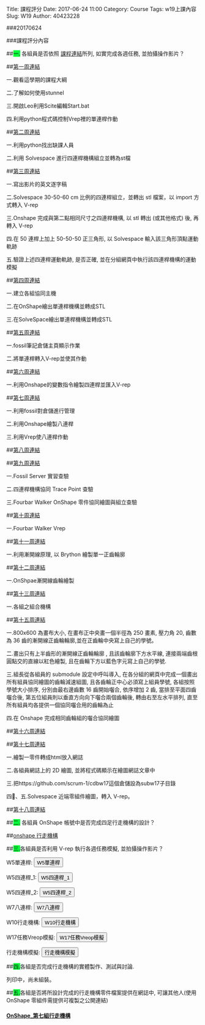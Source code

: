 Title: 課程評分
Date: 2017-06-24 11:00
Category: Course
Tags: w19上課內容
Slug: W19
Author: 40423228

###20170624

###課程評分內容

<!-- PELICAN_END_SUMMARY -->

##<span style="background-color: #00ff37">一.</span> 各組員是否依照 <a href=" https://mde2a1.kmol.info/wiki?name=2017springcd">課程連結</a>所列, 如實完成各週任務, 並拍攝操作影片？

##<a href="https://40423228.github.io/2017springcd_hw/blog/W1.html">第一周連結</a>

一.觀看這學期的課程大綱

二.了解如何使用stunnel

三.開啟Leo利用Scite編輯Start.bat

四.利用python程式碼控制Vrep裡的單連桿作動

##<a href="https://40423228.github.io/2017springcd_hw/blog/W2.html">第二周連結</a>

一.利用python找出缺課人員

二.利用 Solvespace 進行四連桿機構組立並轉為st檔

##<a href="https://40423228.github.io/2017springcd_hw/blog/W3.html">第三周連結</a>

一.寫出影片的英文逐字稿

二.Solvespace 30-50-60 cm 比例的四連桿組立，並轉出 stl 檔案，以 import 方式轉入 V-rep

三.Onshape 完成與第二點相同尺寸之四連桿機構, 以 stl 轉出 (或其他格式) 後, 再轉入 V-rep

四.在 50 連桿上加上 50-50-50 正三角形, 以 Solvespace 輸入該三角形頂點運動軌跡

五.驗證上述四連桿運動軌跡, 是否正確, 並在分組網頁中執行該四連桿機構的運動模擬

##<a href="https://40423228.github.io/2017springcd_hw/blog/W4.html">第四周連結</a>

一.建立各組協同主機

二.在OnShape繪出單連桿機構並轉成STL

三.在SolveSpace繪出單連桿機構並轉成STL

##<a href="https://40423228.github.io/2017springcd_hw/blog/W5.html">第五周連結</a>

一.fossil筆記倉儲主頁顯示作業

二.將單連桿轉入V-rep並使其作動

##<a href="https://40423228.github.io/2017springcd_hw/blog/W6.html">第六周連結</a>

一.利用Onshape的變數指令繪製四連桿並匯入V-rep

##<a href="https://40423228.github.io/2017springcd_hw/blog/W7.html">第七周連結</a>

一.利用fossil對倉儲進行管理

二.利用Onshape繪製八連桿

三.利用Vrep使八連桿作動

##<a href="https://40423228.github.io/2017springcd_hw/blog/W8.html">第八周連結</a>

##<a href="https://40423228.github.io/2017springcd_hw/blog/W9.html">第九周連結</a>

一.Fossil Server 實習查驗

二.四連桿機構協同 Trace Point 查驗

三.Fourbar Walker OnShape 零件協同繪圖與組立查驗

##<a href="https://40423228.github.io/2017springcd_hw/blog/W10.html">第十周連結</a>

一.Fourbar Walker Vrep

##<a href="https://40423228.github.io/2017springcd_hw/blog/W11.html">第十一周連結</a>

一.利用漸開線原理, 以 Brython 繪製單一正齒輪廓

##<a href="https://40423228.github.io/2017springcd_hw/blog/W12.html">第十二周連結</a>

一.OnShpae漸開線齒輪繪製

##<a href="https://40423228.github.io/2017springcd_hw/blog/W13.html">第十三周連結</a>

一.各組之組合機構

##<a href="https://40423228.github.io/2017springcd_hw/blog/W15.html">第十五周連結</a>

一.800x600 為畫布大小, 在畫布正中央畫一個半徑為 250 畫素, 壓力角 20, 齒數為 36 齒的漸開線正齒輪輪廓,並在正齒輪中央寫上自己的學號。

二.畫出只有上半齒形的漸開線正齒輪輪廓 , 且該齒輪廓下方水平線, 連接兩端齒根圓點交的直線以紅色繪製, 且在齒輪下方以藍色字元寫上自己的學號.

三.組長從各組員的 submodule 設定中呼叫導入, 在各分組的網頁中完成一個畫出所有組員協同繪圖的齒輪減速組圖, 且各齒輪正中心必須寫上組員學號, 各組按照學號大小排序, 分別由最右邊齒數 16 齒開始囓合, 依序增加 2 齒, 當排至平面四齒囓合後, 第五位組員則以垂直方向向下囓合兩個齒輪後, 轉由右至左水平排列, 直至所有組員均各提供一個協同囓合用的齒輪為止

四.在 Onshape 完成相同齒輪組的囓合協同繪圖

##<a href="https://40423228.github.io/2017springcd_hw/blog/W16.html">第十六周連結</a>

##<a href="https://40423228.github.io/2017springcd_hw/blog/W17.html">第十七周連結</a>

一.繪製一零件轉成html放入網誌

二.各組員網誌上的 2D 繪圖, 並將程式碼顯示在繪圖網誌文章中

三.把https://github.com/scrum-1/cdbw17這個倉儲設為subw17子目錄 

四、五.Solvespace 近端零組件繪圖，轉入 V-rep。

##<a href="https://40423228.github.io/2017springcd_hw/blog/W18.html">第十八周連結</a>

##<span style="background-color: #00ff37">二.</span> 各組員 OnShape 帳號中是否完成四足行走機構的設計？

##<a href="https://cad.onshape.com/documents/6394a8c0bc379d095f7c908f/w/bdf8edabda05be87ca1423d5/e/7ab2249808dbaa78c9d6043f">onshape  行走機構</a>

##<span style="background-color: #00ff37">三.</span>各組員是否利用 V-rep 執行各週任務模擬, 並拍攝操作影片？

<p>W5單連桿: <button onClick="lity('https://vimeo.com/212847283')"><span class="glyphicon glyphicon-facetime-video"></span> W5單連桿</button></p>

<p>W5四連桿_1: <button onClick="lity('https://vimeo.com/212855650')"><span class="glyphicon glyphicon-facetime-video"></span> W5四連桿_1</button></p>

<p>W5四連桿_2: <button onClick="lity('https://vimeo.com/212855920')"><span class="glyphicon glyphicon-facetime-video"></span> W5四連桿_2</button></p>

<p>W7八連桿: <button onClick="lity('https://vimeo.com/214865492')"><span class="glyphicon glyphicon-facetime-video"></span> W7八連桿</button></p>

<p>W10行走機構: <button onClick="lity('https://vimeo.com/214781219')"><span class="glyphicon glyphicon-facetime-video"></span> W10行走機構</button></p>

<p>W17任務Vreop模擬: <button onClick="lity('https://vimeo.com/222381333')"><span class="glyphicon glyphicon-facetime-video"></span> W17任務Vreop模擬</button></p>

<p>行走機構模擬: <button onClick="lity('https://vimeo.com/223510522')"><span class="glyphicon glyphicon-facetime-video"></span> 行走機構模擬</button></p>

##<span style="background-color: #00ff37">四.</span>各組是否完成行走機構的實體製作、測試與討論.

列印中，尚未組裝。

##<span style="background-color: #00ff37">五.</span>各組是否將所設計完成的行走機構零件檔案提供在網誌中, 可讓其他人(使用 OnShape 零組件需提供可複製之公開連結)

#### <a href="https://cad.onshape.com/documents/cf507b96e7c271e8c87cf557/w/1b52e29c6835a06bb0bc5287/e/be08f4e14664ee2e0e4f9d3e">OnShape_第七組行走機構</a>


